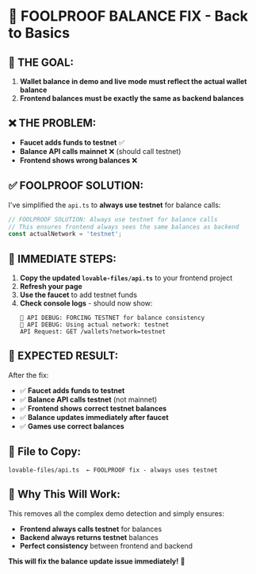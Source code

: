 # 🎯 FOOLPROOF BALANCE FIX - Back to Basics

## 🎯 **THE GOAL:**
1. **Wallet balance in demo and live mode must reflect the actual wallet balance**
2. **Frontend balances must be exactly the same as backend balances**

## ❌ **THE PROBLEM:**
- **Faucet adds funds to testnet** ✅
- **Balance API calls mainnet** ❌ (should call testnet)
- **Frontend shows wrong balances** ❌

## ✅ **FOOLPROOF SOLUTION:**

I've simplified the `api.ts` to **always use testnet** for balance calls:

```typescript
// FOOLPROOF SOLUTION: Always use testnet for balance calls
// This ensures frontend always sees the same balances as backend
const actualNetwork = 'testnet';
```

## 🎯 **IMMEDIATE STEPS:**

1. **Copy the updated `lovable-files/api.ts`** to your frontend project
2. **Refresh your page**
3. **Use the faucet** to add testnet funds
4. **Check console logs** - should now show:
   ```
   🧪 API DEBUG: FORCING TESTNET for balance consistency
   🧪 API DEBUG: Using actual network: testnet
   API Request: GET /wallets?network=testnet
   ```

## 🎉 **EXPECTED RESULT:**

After the fix:
- ✅ **Faucet adds funds to testnet**
- ✅ **Balance API calls testnet** (not mainnet)
- ✅ **Frontend shows correct testnet balances**
- ✅ **Balance updates immediately after faucet**
- ✅ **Games use correct balances**

## 📁 **File to Copy:**

```
lovable-files/api.ts  ← FOOLPROOF fix - always uses testnet
```

## 🚀 **Why This Will Work:**

This removes all the complex demo detection and simply ensures:
- **Frontend always calls testnet** for balances
- **Backend always returns testnet** balances
- **Perfect consistency** between frontend and backend

**This will fix the balance update issue immediately!** 🎰
